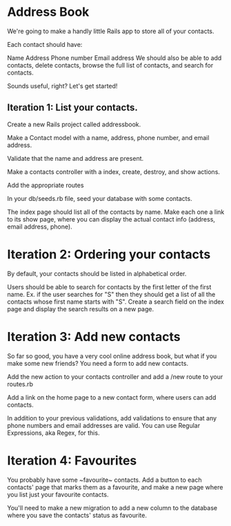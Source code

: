 # Address Book

We're going to make a handly little Rails app to store all of your contacts.

Each contact should have:

Name
Address
Phone number
Email address
We should also be able to add contacts, delete contacts, browse the full list of contacts, and search for contacts.

Sounds useful, right? Let's get started!

## Iteration 1: List your contacts.

Create a new Rails project called addressbook.

Make a Contact model with a name, address, phone number, and email address.

Validate that the name and address are present.

Make a contacts controller with a index, create, destroy, and show actions.

Add the appropriate routes

In your db/seeds.rb file, seed your database with some contacts.

The index page should list all of the contacts by name. Make each one a link to its show page, where you can display the actual contact info (address, email address, phone).

# Iteration 2: Ordering your contacts

By default, your contacts should be listed in alphabetical order.

Users should be able to search for contacts by the first letter of the first name. Ex. if the user searches for "S" then they should get a list of all the contacts whose first name starts with "S". Create a search field on the index page and display the search results on a new page.

# Iteration 3: Add new contacts

So far so good, you have a very cool online address book, but what if you make some new friends? You need a form to add new contacts.

Add the new action to your contacts controller and add a /new route to your routes.rb

Add a link on the home page to a new contact form, where users can add contacts.

In addition to your previous validations, add validations to ensure that any phone numbers and email addresses are valid. You can use Regular Expressions, aka Regex, for this.

# Iteration 4: Favourites

You probably have some ~favourite~ contacts. Add a button to each contacts' page that marks them as a favourite, and make a new page where you list just your favourite contacts.

You'll need to make a new migration to add a new column to the database where you save the contacts' status as favourite.